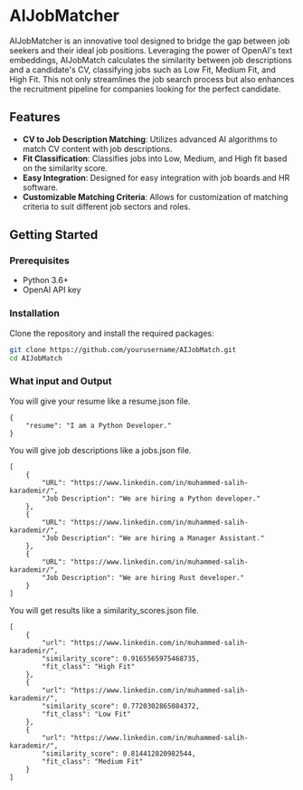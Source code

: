 # AIJobMatcher

AIJobMatcher is an innovative tool designed to bridge the gap between job seekers and their ideal job positions. Leveraging the power of OpenAI's text embeddings, AIJobMatch calculates the similarity between job descriptions and a candidate's CV, classifying jobs such as Low Fit, Medium Fit, and High Fit. This not only streamlines the job search process but also enhances the recruitment pipeline for companies looking for the perfect candidate.

## Features

- **CV to Job Description Matching**: Utilizes advanced AI algorithms to match CV content with job descriptions.
- **Fit Classification**: Classifies jobs into Low, Medium, and High fit based on the similarity score.
- **Easy Integration**: Designed for easy integration with job boards and HR software.
- **Customizable Matching Criteria**: Allows for customization of matching criteria to suit different job sectors and roles.

## Getting Started

### Prerequisites

- Python 3.6+
- OpenAI API key

### Installation

Clone the repository and install the required packages:

```bash
git clone https://github.com/yourusername/AIJobMatch.git
cd AIJobMatch
```
### What input and Output

You will give your resume like a resume.json file.
```
{
    "resume": "I am a Python Developer."
}
```
You will give job descriptions like a jobs.json file.
```
[
    {
        "URL": "https://www.linkedin.com/in/muhammed-salih-karademir/",
        "Job Description": "We are hiring a Python developer."
    },
    {
        "URL": "https://www.linkedin.com/in/muhammed-salih-karademir/",
        "Job Description": "We are hiring a Manager Assistant."
    },
    {
        "URL": "https://www.linkedin.com/in/muhammed-salih-karademir/",
        "Job Description": "We are hiring Rust developer."
    }
]
```
You will get results like a similarity_scores.json file.
```
[
    {
        "url": "https://www.linkedin.com/in/muhammed-salih-karademir/",
        "similarity_score": 0.9165565975468735,
        "fit_class": "High Fit"
    },
    {
        "url": "https://www.linkedin.com/in/muhammed-salih-karademir/",
        "similarity_score": 0.7720302865084372,
        "fit_class": "Low Fit"
    },
    {
        "url": "https://www.linkedin.com/in/muhammed-salih-karademir/",
        "similarity_score": 0.814412820982544,
        "fit_class": "Medium Fit"
    }
]
```
